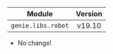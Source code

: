 | Module                  | Version       |
| ------------------------|:-------------:|
| ``genie.libs.robot``    |     v19.10    |

* No change!
